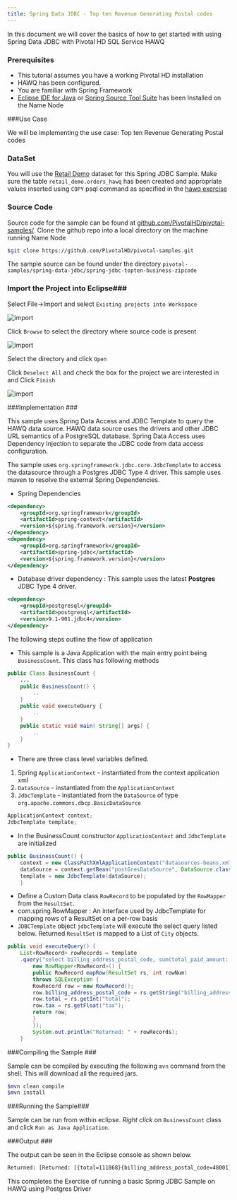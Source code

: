 ```yaml
---
title: Spring Data JDBC - Top ten Revenue Generating Postal codes    
---
```


In this document we will cover the basics of how to get started with using Spring Data JDBC with Pivotal HD SQL Service HAWQ

### Prerequisites

*  This tutorial assumes you have a working Pivotal HD installation
*  HAWQ has been configured.
*  You are familiar with Spring Framework
*  [Eclipse IDE for Java](http://www.eclipse.org) or [Spring Source Tool Suite](http://www.springsource.org/sts) has been Installed on the Name Node

###Use Case

We will be implementing the use case: Top ten Revenue Generating Postal codes

### DataSet

You will use the [Retail Demo](/getting-started/dataset.html) dataset for this Spring JDBC Sample.
Make sure the table `retail_demo.orders_hawq` has been created and appropriate values inserted using `COPY` psql command as specified in the [hawq exercise](/getting-started/hawq/internal-tables.html)

### Source Code ###

Source code for the sample can be found at [github.com/PivotalHD/pivotal-samples/](https://github.com/PivotalHD/pivotal-samples).
Clone the github repo into a local directory on the machine running Name Node

```bash
$git clone https://github.com/PivotalHD/pivotal-samples.git
```

The sample source can be found under the directory `pivotal-samples/spring-data-jdbc/spring-jdbc-topten-business-zipcode`

### Import the Project into Eclipse###

Select File->Import and select `Existing projects into Workspace`

![import](/images/gs/hawq/count-business/spring-jdbc/import-maven.png)

Click `Browse` to select the directory where source code is present

![import](/images/gs/hawq/count-business/spring-jdbc/browse.png)

Select the directory and click `Open`

Click `Deselect All` and check the box for the project we are interested in and Click `Finish`

![import](/images/gs/hawq/count-business/spring-jdbc/select-project.png)


###Implementation ###

This sample uses Spring Data Access and JDBC Template to query the HAWQ data source. HAWQ data source uses the drivers and other JDBC URL semantics of a PostgreSQL database. 
Spring Data Access uses Dependency Injection to separate the JDBC code from data access configuration.

The sample uses `org.springframework.jdbc.core.JdbcTemplate` to access the datasource through a Postgres JDBC Type 4 driver. This sample uses maven to resolve the external Spring Dependencies.

*  Spring Dependencies
```xml
<dependency>
    <groupId>org.springframework</groupId>
    <artifactId>spring-context</artifactId>
    <version>${spring.framework.version}</version>
</dependency>
<dependency>
    <groupId>org.springframework</groupId>
    <artifactId>spring-jdbc</artifactId>
    <version>${spring.framework.version}</version>
</dependency>
```

*  Database driver dependency : This sample uses the latest **Postgres** JDBC Type 4 driver.

```xml
<dependency>
    <groupId>postgresql</groupId>
    <artifactId>postgresql</artifactId>
    <version>9.1-901.jdbc4</version>
</dependency>
```


The following steps outline the flow of application

*  This sample is a Java Application with the main entry point being `BusinessCount`. This class has following methods

```java
public Class BusinessCount {
    ...
    public BusinessCount() {
        ..
    }  
    public void executeQuery {
        ..
    }
    public static void main( String[] args) {
        ..
    }
}
```

*  There are three class level variables defined. 
  1.  Spring `ApplicationContext` - instantiated from the context application xml
  2.  `DataSource` - instantiated from the `ApplicationContext`
  3.  `JdbcTemplate` - instantiated from the `DataSource` of type `org.apache.commons.dbcp.BasicDataSource`

```java
ApplicationContext context;
JdbcTemplate template;
```
*    In the BusinessCount constructor `ApplicationContext` and `JdbcTemplate` are initialized 
```java
public BusinessCount() {
    context = new ClassPathXmlApplicationContext("datasources-beans.xml");
    dataSource = context.getBean("postGresDataSource", DataSource.class);
    template = new JdbcTemplate(dataSource);
    }
```

*    Define a Custom Data class `RowRecord` to be populated by the `RowMapper` from the `ResultSet`.  
*    com.spring.RowMapper : An interface used by JdbcTemplate for mapping rows of a ResultSet on a per-row basis
*  `JDBCTemplate` object `jdbcTemplate` will execute the select query listed below. Returned `ResultSet` is mapped to a List of `City` objects.

```java
public void executeQuery() {
    List<RowRecord> rowRecords = template
    .query("select billing_address_postal_code, sum(total_paid_amount::float8) as total, sum(total_tax_amount::float8) as tax from retail_demo.orders_hawq group by billing_address_postal_code order by total desc limit 10;",
        new RowMapper<RowRecord>() {
        public RowRecord mapRow(ResultSet rs, int rowNum)
        throws SQLException {
        RowRecord row = new RowRecord();
        row.billing_address_postal_code = rs.getString("billing_address_postal_code");
        row.total = rs.getInt("total");
        row.tax = rs.getFloat("tax");
        return row;
        }
        });
        System.out.println("Returned: " + rowRecords);
    }
```

###Compiling the Sample ###

Sample can be compiled by executing the following `mvn` command from the shell. This will download all the required jars.

```bash
$mvn clean compile
$mvn install
```

###Running the Sample###

Sample can be run from within eclipse. *Right click* on `BusinessCount` class and click `Run as Java Application`.

###Output ###

The output can be seen in the Eclipse console as shown below.

```bash
Returned: [Returned: [{total=111868}{billing_address_postal_code=48001}{tax=6712.099}, {total=107958}{billing_address_postal_code=15329}{tax=6477.4946}, {total=103244}{billing_address_postal_code=42714}{tax=6194.675}, {total=101365}{billing_address_postal_code=41030}{tax=6081.93}, {total=100511}{billing_address_postal_code=50223}{tax=6030.698}, {total=83566}{billing_address_postal_code=03106}{tax=0.0}, {total=77383}{billing_address_postal_code=57104}{tax=3095.3452}, {total=73673}{billing_address_postal_code=23002}{tax=3683.683}, {total=68282}{billing_address_postal_code=25703}{tax=4096.9272}, {total=66836}{billing_address_postal_code=26178}{tax=4010.184}]]
```
This completes the Exercise of running a basic Spring JDBC Sample on HAWQ using Postgres Driver

